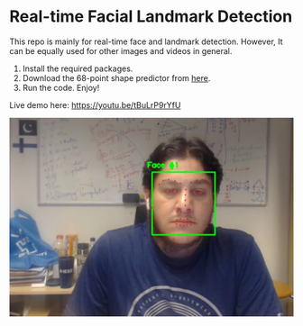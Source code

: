 # Real-time Facial Landmark Detection

This repo is mainly for real-time face and landmark detection. However, It can be equally used for other images and videos in general.

1. Install the required packages.
2. Download the 68-point shape predictor from [here](https://drive.google.com/file/d/1CE881Hh4ih-13tE90rVf8opIKq_clZPK/view?usp=sharing).
3. Run the code. Enjoy!

Live demo here: https://youtu.be/tBuLrP9rYfU

<img src="Lmark.PNG">
